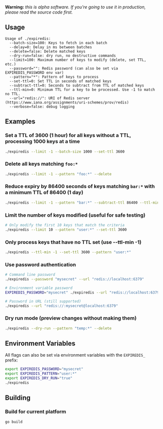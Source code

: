 **Warning:** *this is alpha software. If you're going to use it in production, please read the source code first.*

## Usage

```
Usage of ./expiredis:
  --batch-size=100: Keys to fetch in each batch
  --delay=0: Delay in ms between batches
  --delete=false: Delete matched keys
  --dry-run=false: dry run, no destructive commands
  --limit=100: Maximum number of keys to modify (delete, set TTL, etc.)
  --password="": Redis password (can also be set via EXPIREDIS_PASSWORD env var)
  --pattern="*": Pattern of keys to process
  --set-ttl=0: Set TTL in seconds of matched keys
  --subtract-ttl=0: Seconds to subtract from TTL of matched keys
  --ttl-min=0: Minimum TTL for a key to be processed. Use -1 to match no TTL.
  --url="redis://": URI of Redis server (https://www.iana.org/assignments/uri-schemes/prov/redis)
  --verbose=false: debug logging
```

## Examples

### Set a TTL of 3600 (1 hour) for all keys without a TTL, processing 1000 keys at a time

```bash
./expiredis --limit -1 --batch-size 1000 --set-ttl 3600
```

### Delete all keys matching `foo:*`

```bash
./expiredis --limit -1 --pattern "foo:*" --delete
```

### Reduce expiry by 86400 seconds of keys matching `bar:*` with a minimum TTL of 86400 (1 day)

```bash
./expiredis --limit -1 --pattern "bar:*" --subtract-ttl 86400 --ttl-min 86400
```

### Limit the number of keys modified (useful for safe testing)

```bash
# Only modify the first 10 keys that match the criteria
./expiredis --limit 10 --pattern "user:*" --set-ttl 3600
```

### Only process keys that have no TTL set (use --ttl-min -1)

```bash
./expiredis --ttl-min -1 --set-ttl 3600 --pattern "user:*"
```

### Use password authentication

```bash
# Command line password
./expiredis --password "mysecret" --url "redis://localhost:6379"

# Environment variable password
EXPIREDIS_PASSWORD="mysecret" ./expiredis --url "redis://localhost:6379"

# Password in URL (still supported)
./expiredis --url "redis://:mysecret@localhost:6379"
```

### Dry run mode (preview changes without making them)

```bash
./expiredis --dry-run --pattern "temp:*" --delete
```

## Environment Variables

All flags can also be set via environment variables with the `EXPIREDIS_` prefix:

```bash
export EXPIREDIS_PASSWORD="mysecret"
export EXPIREDIS_PATTERN="user:*"
export EXPIREDIS_DRY_RUN="true"
./expiredis
```

## Building

### Build for current platform
```bash
go build
```
